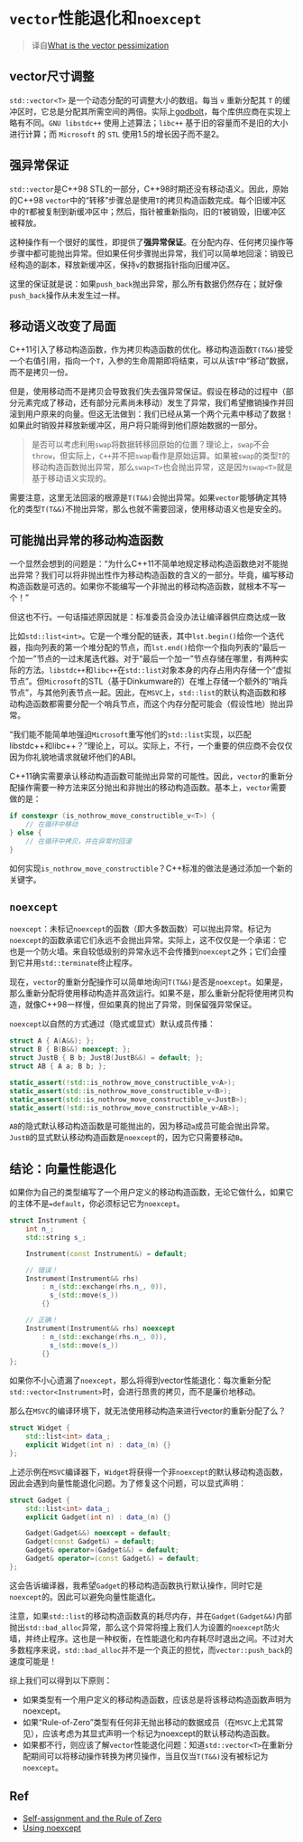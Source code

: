 # `vector`性能退化和`noexcept`

> 译自[What is the vector pessimization](https://quuxplusone.github.io/blog/2022/08/26/vector-pessimization/)

## vector尺寸调整

`std::vector<T>` 是一个动态分配的可调整大小的数组。每当 `v` 重新分配其 `T` 的缓冲区时，它总是分配其所需空间的两倍。实际上[godbolt](https://godbolt.org/z/Exc6W36Ke)，每个库供应商在实现上略有不同。`GNU libstdc++` 使用上述算法；`libc++` 基于旧的容量而不是旧的大小进行计算；而 `Microsoft` 的 `STL` 使用1.5的增长因子而不是2。

## 强异常保证

`std::vector`是C++98 STL的一部分，C++98时期还没有移动语义。因此，原始的C++98 `vector`中的“转移”步骤总是使用`T`的拷贝构造函数完成。每个旧缓冲区中的`T`都被复制到新缓冲区中；然后，指针被重新指向，旧的`T`被销毁，旧缓冲区被释放。

这种操作有一个很好的属性，即提供了**强异常保证**。在分配内存、任何拷贝操作等步骤中都可能抛出异常。但如果任何步骤抛出异常，我们可以简单地回滚：销毁已经构造的副本，释放新缓冲区，保持`v`的数据指针指向旧缓冲区。

这里的保证就是说：如果`push_back`抛出异常，那么所有数据仍然存在；就好像`push_back`操作从未发生过一样。

## 移动语义改变了局面

C++11引入了移动构造函数，作为拷贝构造函数的优化。移动构造函数`T(T&&)`接受一个右值引用，指向一个`T`，入参的生命周期即将结束，可以从该`T`中“移动”数据，而不是拷贝一份。

但是，使用移动而不是拷贝会导致我们失去强异常保证。假设在移动的过程中（部分元素完成了移动，还有部分元素尚未移动）发生了异常，我们希望撤销操作并回滚到用户原来的向量。但这无法做到：我们已经从第一个两个元素中移动了数据！如果此时销毁并释放新缓冲区，用户将只能得到他们原始数据的一部分。

> 是否可以考虑利用`swap`将数据转移回原始的位置？理论上，`swap`不会`throw`，但实际上，`C++`并不把`swap`看作是原始运算。如果被`swap`的类型`T`的移动构造函数抛出异常，那么`swap<T>`也会抛出异常，这是因`为swap<T>`就是基于移动语义实现的。

需要注意，这里无法回滚的根源是`T(T&&)`会抛出异常。如果`vector`能够确定其特化的类型`T(T&&)`不抛出异常，那么也就不需要回滚，使用移动语义也是安全的。

## 可能抛出异常的移动构造函数

一个显然会想到的问题是：“为什么C++11不简单地规定移动构造函数绝对不能抛出异常？我们可以将非抛出性作为移动构造函数的含义的一部分。毕竟，编写移动构造函数是可选的。如果你不能编写一个非抛出的移动构造函数，就根本不写一个！”

但这也不行。一句话描述原因就是：标准委员会没办法让编译器供应商达成一致

比如`std::list<int>`。它是一个堆分配的链表，其中`lst.begin()`给你一个迭代器，指向列表的第一个堆分配的节点，而`lst.end()`给你一个指向列表的“最后一个加一”节点的一过末尾迭代器。对于“最后一个加一”节点存储在哪里，有两种实际的方法。`libstdc++`和`libc++`在`std::list`对象本身的内存占用内存储一个“虚拟节点”。但`Microsoft`的STL（基于Dinkumware的）在堆上存储一个额外的“哨兵节点”，与其他列表节点一起。因此，在`MSVC`上，`std::list`的默认构造函数和移动构造函数都需要分配一个哨兵节点，而这个内存分配可能会（假设性地）抛出异常。

“我们能不能简单地强迫`Microsoft`重写他们的`std::list`实现，以匹配libstdc++和libc++？”理论上，可以。实际上，不行，一个重要的供应商不会仅仅因为你礼貌地请求就破坏他们的ABI。

C++11确实需要承认移动构造函数可能抛出异常的可能性。因此，`vector`的重新分配操作需要一种方法来区分抛出和非抛出的移动构造函数。基本上，`vector`需要做的是：

```cpp
if constexpr (is_nothrow_move_constructible_v<T>) {
    // 在循环中移动
} else {
    // 在循环中拷贝，并在异常时回滚
}
```

如何实现`is_nothrow_move_constructible`？C++标准的做法是通过添加一个新的关键字。

## `noexcept`

`noexcept`：未标记`noexcept`的函数（即大多数函数）可以抛出异常。标记为`noexcept`的函数承诺它们永远不会抛出异常。实际上，这不仅仅是一个承诺：它也是一个防火墙。来自较低级别的异常永远不会传播到`noexcept`之外；它们会撞到它并用`std::terminate`终止程序。

现在，`vector`的重新分配操作可以简单地询问`T(T&&)`是否是`noexcept`。如果是，那么重新分配将使用移动构造并高效运行。如果不是，那么重新分配将使用拷贝构造，就像C++98一样慢，但如果真的抛出了异常，则保留强异常保证。

`noexcept`以自然的方式通过（隐式或显式）默认成员传播：

```cpp
struct A { A(A&&); };
struct B { B(B&&) noexcept; };
struct JustB { B b; JustB(JustB&&) = default; };
struct AB { A a; B b; };

static_assert(!std::is_nothrow_move_constructible_v<A>);
static_assert(std::is_nothrow_move_constructible_v<B>);
static_assert(std::is_nothrow_move_constructible_v<JustB>);
static_assert(!std::is_nothrow_move_constructible_v<AB>);
```

`AB`的隐式默认移动构造函数是可能抛出的，因为移动`a`成员可能会抛出异常。`JustB`的显式默认移动构造函数是`noexcept`的，因为它只需要移动`B`。

## 结论：向量性能退化

如果你为自己的类型编写了一个用户定义的移动构造函数，无论它做什么，如果它的主体不是`=default`，你必须标记它为`noexcept`。

```cpp
struct Instrument {
    int n_;
    std::string s_;

    Instrument(const Instrument&) = default;

    // 错误！
    Instrument(Instrument&& rhs)
        : n_(std::exchange(rhs.n_, 0)),
          s_(std::move(s_))
        {}

    // 正确！
    Instrument(Instrument&& rhs) noexcept
        : n_(std::exchange(rhs.n_, 0)),
          s_(std::move(s_))
        {}
};
```

如果你不小心遗漏了`noexcept`，那么将得到vector性能退化：每次重新分配`std::vector<Instrument>`时，会进行昂贵的拷贝，而不是廉价地移动。

那么在`MSVC`的编译环境下，就无法使用移动构造来进行vector的重新分配了么？

```cpp
struct Widget {
    std::list<int> data_;
    explicit Widget(int n) : data_(n) {}
};
```

上述示例在`MSVC`编译器下，`Widget`将获得一个非`noexcept`的默认移动构造函数，因此会遇到向量性能退化问题。为了修复这个问题，可以显式声明：

```cpp
struct Gadget {
    std::list<int> data_;
    explicit Gadget(int n) : data_(n) {}

    Gadget(Gadget&&) noexcept = default;
    Gadget(const Gadget&) = default;
    Gadget& operator=(Gadget&&) = default;
    Gadget& operator=(const Gadget&) = default;
};
```

这会告诉编译器，我希望`Gadget`的移动构造函数执行默认操作，同时它是`noexcept`的。因此可以避免向量性能退化。

注意，如果`std::list`的移动构造函数真的耗尽内存，并在`Gadget(Gadget&&)`内部抛出`std::bad_alloc`异常，那么这个异常将撞上我们人为设置的`noexcept`防火墙，并终止程序。这也是一种权衡，在性能退化和内存耗尽时退出之间。不过对大多数程序来说，`std::bad_alloc`并不是一个真正的担忧，而`vector::push_back`的速度可能是！

综上我们可以得到以下原则：

* 如果类型有一个用户定义的移动构造函数，应该总是将该移动构造函数声明为noexcept。
* 如果“Rule-of-Zero”类型有任何非无抛出移动的数据成员（在`MSVC`上尤其常见），应该考虑为其显式声明一个标记为noexcept的默认移动构造函数。
* 如果都不行，则应该了解`vector`性能退化问题：知道`std::vector<T>`在重新分配期间可以将移动操作转换为拷贝操作，当且仅当`T(T&&)`没有被标记为`noexcept`。

## Ref

* [Self-assignment and the Rule of Zero](https://quuxplusone.github.io/blog/2019/08/20/rule-of-zero-pitfall/)
* [Using noexcept](https://akrzemi1.wordpress.com/2011/06/10/using-noexcept/)
